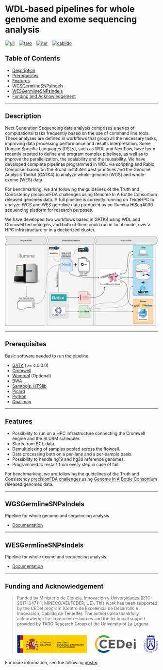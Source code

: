 # WDL-based pipelines for whole genome and exome sequencing analysis
<!--
<p align="center">
   <img src="/home/administrador/Imágenes/JBI-poster/folder/ULL-recortada-small.png"/>
   <img src="/home/administrador/Imágenes/JBI-poster/folder/Taro-small.png"/>
   <img src="/home/administrador/Imágenes/JBI-poster/folder/ITER-small.png"/>
   <img src="/home/administrador/Imágenes/JBI-poster/folder/CabildodeTenerife-small.png"/>
</p>
-->

<div class="row" style="clear:both; display:table;">
  <div class="column" style="float:left; padding-right:15px;">
    <a href="https://www.ull.es/">
      <img src="/home/administrador/Imágenes/JBI-poster/folder/ULL-recortada-small.png" alt="ull">
    </a>
  </div>
  <div class="column" style="float:left; padding-right:15px;">
    <a href="https://www.ull.es/investigacion/grupos-investigacion/taro-ingenieria-del-software-y-bases-de-datos/">
      <img src="/home/administrador/Imágenes/JBI-poster/folder/Taro-small.png" alt="taro">
    </a>
  </div>
  <div class="column" style="float:left; padding-right:15px;">
    <a href="http://www.iter.es/">
      <img src="/home/administrador/Imágenes/JBI-poster/folder/ITER-small.png" alt="iter">
    </a>
  </div>
  <div class="column" style="float:left;">
    <a href="http://www.tenerife.es/portalcabtfe/es/">
      <img src="/home/administrador/Imágenes/JBI-poster/folder/CabildodeTenerife-small.png" alt="cabildo">
    </a>
  </div>
</div>

<!--
# ![](https://github.com/AdrianMBarrera/Presentations/blob/master/JBI-2018-images/Logos-1.png?raw=true)
-->

## Table of Contents

* [Description](#description)
* [Prerequisites](#prerequisites)
* [Features](#features)
* [WGSGermlineSNPsIndels](#wgsgermlinesnpsindels)
* [WESGermlineSNPsIndels](#wesgermlinesnpsindels)
* [Funding and Acknowledgement](#funding-and-acknowledgement)

---

## Description

Next Generation Sequencing data analysis comprises a series of computational tasks frequently based on the use of command line tools. These analyses are defined in workflows that group all the necessary tasks, improving data processing performance and results interpretation. Some Domain Specific Languages (DSLs), such as WDL and Nextflow, have been recently created to define and program complex pipelines, as well as to improve the parallelization, the scalability and the reusability. We have developed complete pipelines programmed in WDL via scripting and Rabix Composer based on the Broad Institute’s best practices and the Genome Analysis Toolkit (GATK4) to analyze whole-genome (WGS) and whole-exome (WES) data.

For benchmarking, we are following the guidelines of the Truth and Consistency precisionFDA challenges using Genome In A Bottle Consortium released genomes data. A full pipeline is currently running on TeideHPC to analyze WGS and WES germline data produced by an Illumina HiSeq4000 sequencing platform for research purposes.

We have developed two workflows based in GATK4 using WDL and Cromwell technologies, and both of them could run in local mode, over a HPC infrastructure or in a dockerized cluster.

![](https://github.com/AdrianMBarrera/Presentations/blob/master/JBI-2018-images/from-sequencing-to-execution.png?raw=true)

---

## Prerequisites

Basic software needed to run the pipeline:

* [GATK](https://software.broadinstitute.org/gatk/) (>= 4.0.0.0)
* [Cromwell](https://cromwell.readthedocs.io/en/stable/)
* [Womtool](https://cromwell.readthedocs.io/en/stable/WOMtool/) (Optional)
* [BWA](http://bio-bwa.sourceforge.net/)
* [Samtools, HTSlib](http://www.htslib.org/)
* [Picard](https://broadinstitute.github.io/picard/)
* [Python](https://www.python.org/)
* [Qualimap](http://qualimap.bioinfo.cipf.es/)

---

## Features

- Possibility to run on a HPC infrastructure connecting the Cromwell engine and the SLURM scheduler.
- Starts from BCL data.
- Demultiplexing of samples pooled across the flowcell.
- Data processing both on a per-lane and a per-sample basis.
- Possibility to handle hg19 and hg38 reference genomes.
- Programmed to restart from every step in case of fail.

For benchmarking, we are following the guidelines of the Truth and Consistency [precisionFDA challenges](https://precision.fda.gov/) using [Genome In A Bottle Consortium](http://jimb.stanford.edu/giab/) released genomes data.

---

## WGSGermlineSNPsIndels

Pipeline for whole genome and sequencing analysis.

* [Documentation](https://github.com/genomicsITER-developers/wdl/tree/master/WGSGermlineSNPsIndels)

---

## WESGermlineSNPsIndels

Pipeline for whole exome and sequencing analysis.

* [Documentation](https://github.com/genomicsITER-developers/wdl/tree/master/WESGermlineSNPsIndels)

---

## Funding and Acknowledgement

>Funded by Ministerio de Ciencia, Innovación y Universidades (RTC-2017-6471-1; MINECO/AEI/FEDER, UE). This work has been supported by the CEDeI program (Centro de Excelencia de Desarrollo e Innovación, Cabildo de Tenerife). The authors also thankfully acknowledge the computer resources and the technical support provided by TARO Research Group of the University of La Laguna.
>
>## ![](https://github.com/AdrianMBarrera/Presentations/blob/master/JBI-2018-images/Logos-2.png?raw=true)

For more information, see the following [poster](https://github.com/AdrianMBarrera/Presentations/raw/master/Poster_JBI_2018_WDL-based-pipelines-for-WGS-and-WES-analysis.pdf).
